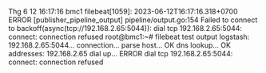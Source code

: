 Thg 6 12 16:17:16 bmc1 filebeat[1059]: 2023-06-12T16:17:16.318+0700        ERROR        [publisher_pipeline_output]        pipeline/output.go:154        Failed to connect to backoff(async(tcp://192.168.2.65:5044)): dial tcp 192.168.2.65:5044: connect: connection refused
root@bmc1:~# filebeat test output
logstash: 192.168.2.65:5044...
  connection...
    parse host... OK
    dns lookup... OK
    addresses: 192.168.2.65
    dial up... ERROR dial tcp 192.168.2.65:5044: connect: connection refused
